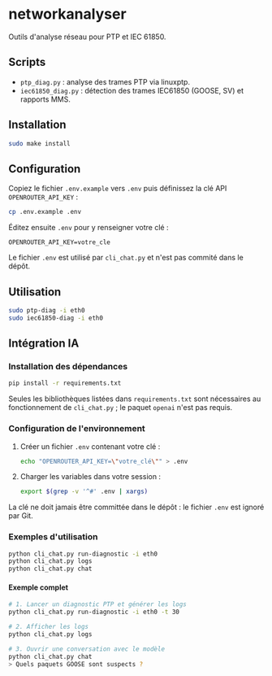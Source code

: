 # networkanalyser

Outils d'analyse réseau pour PTP et IEC 61850.

## Scripts

- `ptp_diag.py` : analyse des trames PTP via linuxptp.
- `iec61850_diag.py` : détection des trames IEC61850 (GOOSE, SV) et rapports MMS.

## Installation

```sh
sudo make install
```

## Configuration

Copiez le fichier `.env.example` vers `.env` puis définissez la clé API `OPENROUTER_API_KEY` :

```sh
cp .env.example .env
```

Éditez ensuite `.env` pour y renseigner votre clé :

```
OPENROUTER_API_KEY=votre_cle
```

Le fichier `.env` est utilisé par `cli_chat.py` et n'est pas commité dans le dépôt.

## Utilisation

```sh
sudo ptp-diag -i eth0
sudo iec61850-diag -i eth0
```

## Intégration IA

### Installation des dépendances

```sh
pip install -r requirements.txt
```

Seules les bibliothèques listées dans `requirements.txt` sont nécessaires au
fonctionnement de `cli_chat.py` ; le paquet `openai` n'est pas requis.

### Configuration de l'environnement

1. Créer un fichier `.env` contenant votre clé :

   ```sh
   echo "OPENROUTER_API_KEY=\"votre_clé\"" > .env
   ```

2. Charger les variables dans votre session :

   ```sh
   export $(grep -v '^#' .env | xargs)
   ```

La clé ne doit jamais être committée dans le dépôt : le fichier `.env` est ignoré par Git.

### Exemples d'utilisation

```sh
python cli_chat.py run-diagnostic -i eth0
python cli_chat.py logs
python cli_chat.py chat
```

#### Exemple complet

```sh
# 1. Lancer un diagnostic PTP et générer les logs
python cli_chat.py run-diagnostic -i eth0 -t 30

# 2. Afficher les logs
python cli_chat.py logs

# 3. Ouvrir une conversation avec le modèle
python cli_chat.py chat
> Quels paquets GOOSE sont suspects ?
```
